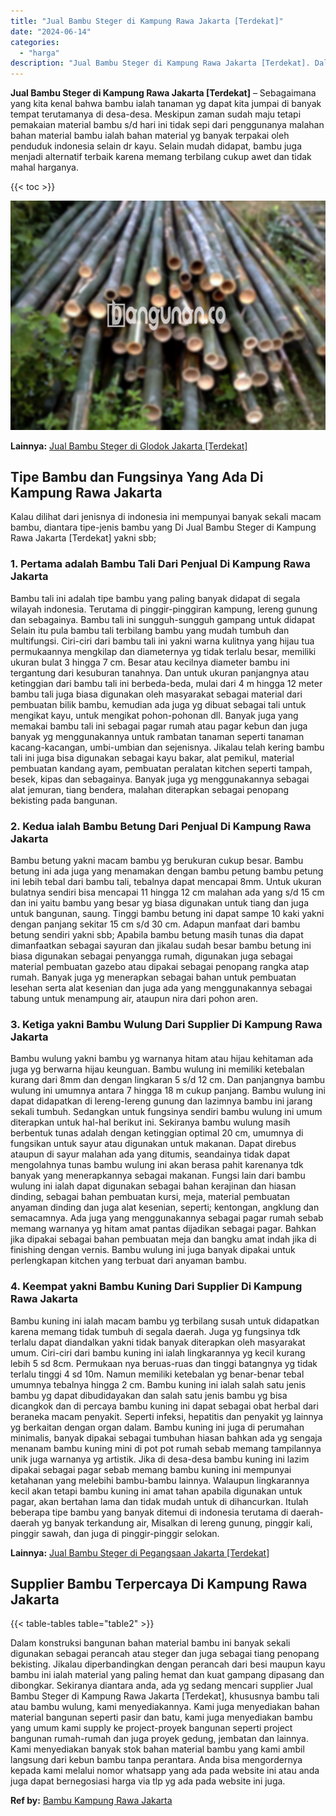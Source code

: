 ```yaml
---
title: "Jual Bambu Steger di Kampung Rawa Jakarta [Terdekat]"
date: "2024-06-14"
categories: 
  - "harga"
description: "Jual Bambu Steger di Kampung Rawa Jakarta [Terdekat]. Dalam konstruksi bangunan bahan material bambu ini banyak sekali digunakan sebagai perancah atau steger..."
---
```


**Jual Bambu Steger di Kampung Rawa Jakarta \[Terdekat\]** – Sebagaimana yang kita kenal bahwa bambu ialah tanaman yg dapat kita jumpai di banyak tempat terutamanya di desa-desa. Meskipun zaman sudah maju tetapi pemakaian material bambu s/d hari ini tidak sepi dari penggunanya malahan bahan material bambu ialah bahan material yg banyak terpakai oleh penduduk indonesia selain dr kayu. Selain mudah didapat, bambu juga menjadi alternatif terbaik karena memang terbilang cukup awet dan tidak mahal harganya.

{{< toc >}}

![Jual Bambu Steger di Kampung Rawa Jakarta [Terdekat]](/images/jual-bambu-tali-04.png)

**Lainnya:** [Jual Bambu Steger di Glodok Jakarta \[Terdekat\]](https://bambu.bangunan.co/jual-bambu-steger-di-glodok-jakarta-terdekat/)

## Tipe Bambu dan Fungsinya Yang Ada Di Kampung Rawa Jakarta

Kalau dilihat dari jenisnya di indonesia ini mempunyai banyak sekali macam bambu, diantara tipe-jenis bambu yang Di Jual Bambu Steger di Kampung Rawa Jakarta \[Terdekat\] yakni sbb;

### 1\. Pertama adalah Bambu Tali Dari Penjual Di Kampung Rawa Jakarta

Bambu tali ini adalah tipe bambu yang paling banyak didapat di segala wilayah indonesia. Terutama di pinggir-pinggiran kampung, lereng gunung dan sebagainya. Bambu tali ini sungguh-sungguh gampang untuk didapat Selain itu pula bambu tali terbilang bambu yang mudah tumbuh dan multifungsi. Ciri-ciri dari bambu tali ini yakni warna kulitnya yang hijau tua permukaannya mengkilap dan diameternya yg tidak terlalu besar, memiliki ukuran bulat 3 hingga 7 cm. Besar atau kecilnya diameter bambu ini tergantung dari kesuburan tanahnya. Dan untuk ukuran panjangnya atau ketinggian dari bambu tali ini berbeda-beda, mulai dari 4 m hingga 12 meter bambu tali juga biasa digunakan oleh masyarakat sebagai material dari pembuatan bilik bambu, kemudian ada juga yg dibuat sebagai tali untuk mengikat kayu, untuk mengikat pohon-pohonan dll. Banyak juga yang memakai bambu tali ini sebagai pagar rumah atau pagar kebun dan juga banyak yg menggunakannya untuk rambatan tanaman seperti tanaman kacang-kacangan, umbi-umbian dan sejenisnya. Jikalau telah kering bambu tali ini juga bisa digunakan sebagai kayu bakar, alat pemikul, material pembuatan kandang ayam, pembuatan peralatan kitchen seperti tampah, besek, kipas dan sebagainya. Banyak juga yg menggunakannya sebagai alat jemuran, tiang bendera, malahan diterapkan sebagai penopang bekisting pada bangunan.

### 2\. Kedua ialah Bambu Betung Dari Penjual Di Kampung Rawa Jakarta

Bambu betung yakni macam bambu yg berukuran cukup besar. Bambu betung ini ada juga yang menamakan dengan bambu petung bambu petung ini lebih tebal dari bambu tali, tebalnya dapat mencapai 8mm. Untuk ukuran bulatnya sendiri bisa mencapai 11 hingga 12 cm malahan ada yang s/d 15 cm dan ini yaitu bambu yang besar yg biasa digunakan untuk tiang dan juga untuk bangunan, saung. Tinggi bambu betung ini dapat sampe 10 kaki yakni dengan panjang sekitar 15 cm s/d 30 cm. Adapun manfaat dari bambu betung sendiri yakni sbb; Apabila bambu betung masih tunas dia dapat dimanfaatkan sebagai sayuran dan jikalau sudah besar bambu betung ini biasa digunakan sebagai penyangga rumah, digunakan juga sebagai material pembuatan gazebo atau dipakai sebagai penopang rangka atap rumah. Banyak juga yg menerapkan sebagai bahan untuk pembuatan lesehan serta alat kesenian dan juga ada yang menggunakannya sebagai tabung untuk menampung air, ataupun nira dari pohon aren.

### 3\. Ketiga yakni Bambu Wulung Dari Supplier Di Kampung Rawa Jakarta

Bambu wulung yakni bambu yg warnanya hitam atau hijau kehitaman ada juga yg berwarna hijau keunguan. Bambu wulung ini memiliki ketebalan kurang dari 8mm dan dengan lingkaran 5 s/d 12 cm. Dan panjangnya bambu wulung ini umumnya antara 7 hingga 18 m cukup panjang. Bambu wulung ini dapat didapatkan di lereng-lereng gunung dan lazimnya bambu ini jarang sekali tumbuh. Sedangkan untuk fungsinya sendiri bambu wulung ini umum diterapkan untuk hal-hal berikut ini. Sekiranya bambu wulung masih berbentuk tunas adalah dengan ketinggian optimal 20 cm, umumnya di fungsikan untuk sayur atau digunakan untuk makanan. Dapat direbus ataupun di sayur malahan ada yang ditumis, seandainya tidak dapat mengolahnya tunas bambu wulung ini akan berasa pahit karenanya tdk banyak yang menerapkannya sebagai makanan. Fungsi lain dari bambu wulung ini ialah dapat digunakan sebagai bahan kerajinan dan hiasan dinding, sebagai bahan pembuatan kursi, meja, material pembuatan anyaman dinding dan juga alat kesenian, seperti; kentongan, angklung dan semacamnya. Ada juga yang menggunakannya sebagai pagar rumah sebab memang warnanya yg hitam amat pantas dijadikan sebagai pagar. Bahkan jika dipakai sebagai bahan pembuatan meja dan bangku amat indah jika di finishing dengan vernis. Bambu wulung ini juga banyak dipakai untuk perlengkapan kitchen yang terbuat dari anyaman bambu.

### 4\. Keempat yakni Bambu Kuning Dari Supplier Di Kampung Rawa Jakarta

Bambu kuning ini ialah macam bambu yg terbilang susah untuk didapatkan karena memang tidak tumbuh di segala daerah. Juga yg fungsinya tdk terlalu dapat diandalkan yakni tidak banyak diterapkan oleh masyarakat umum. Ciri-ciri dari bambu kuning ini ialah lingkarannya yg kecil kurang lebih 5 sd 8cm. Permukaan nya beruas-ruas dan tinggi batangnya yg tidak terlalu tinggi 4 sd 10m. Namun memiliki ketebalan yg benar-benar tebal umumnya tebalnya hingga 2 cm. Bambu kuning ini ialah salah satu jenis bambu yg dapat dibudidayakan dan salah satu jenis bambu yg bisa dicangkok dan di percaya bambu kuning ini dapat sebagai obat herbal dari beraneka macam penyakit. Seperti infeksi, hepatitis dan penyakit yg lainnya yg berkaitan dengan organ dalam. Bambu kuning ini juga di perumahan minimalis, banyak dipakai sebagai tumbuhan hiasan bahkan ada yg sengaja menanam bambu kuning mini di pot pot rumah sebab memang tampilannya unik juga warnanya yg artistik. Jika di desa-desa bambu kuning ini lazim dipakai sebagai pagar sebab memang bambu kuning ini mempunyai ketahanan yang melebihi bambu-bambu lainnya. Walaupun lingkarannya kecil akan tetapi bambu kuning ini amat tahan apabila digunakan untuk pagar, akan bertahan lama dan tidak mudah untuk di dihancurkan. Itulah beberapa tipe bambu yang banyak ditemui di indonesia terutama di daerah-daerah yg banyak terkandung air, Misalkan di lereng gunung, pinggir kali, pinggir sawah, dan juga di pinggir-pinggir selokan.

**Lainnya:** [Jual Bambu Steger di Pegangsaan Jakarta \[Terdekat\]](https://bambu.bangunan.co/jual-bambu-steger-di-pegangsaan-jakarta-terdekat/)

## Supplier Bambu Terpercaya Di Kampung Rawa Jakarta

{{< table-tables table="table2" >}}

Dalam konstruksi bangunan bahan material bambu ini banyak sekali digunakan sebagai perancah atau steger dan juga sebagai tiang penopang bekisting. Jikalau diperbandingkan dengan perancah dari besi maupun kayu bambu ini ialah material yang paling hemat dan kuat gampang dipasang dan dibongkar. Sekiranya diantara anda, ada yg sedang mencari supplier Jual Bambu Steger di Kampung Rawa Jakarta \[Terdekat\], khususnya bambu tali atau bambu wulung, kami menyediakannya. Kami juga menyediakan bahan material bangunan seperti pasir dan batu, kami juga menyediakan bambu yang umum kami supply ke project-proyek bangunan seperti project bangunan rumah-rumah dan juga proyek gedung, jembatan dan lainnya. Kami menyediakan banyak stok bahan material bambu yang kami ambil langsung dari kebun bambu tanpa perantara. Anda bisa mengordernya kepada kami melalui nomor whatsapp yang ada pada website ini atau anda juga dapat bernegosiasi harga via tlp yg ada pada website ini juga.

**Ref by:** [Bambu Kampung Rawa Jakarta](https://id.wikipedia.org/wiki/Bambu)
